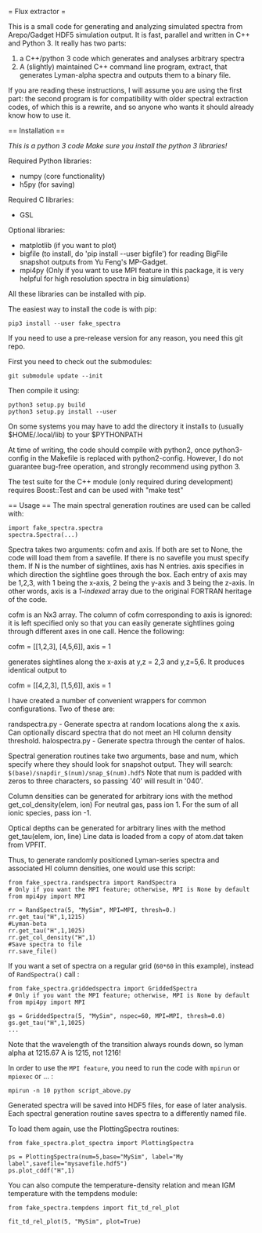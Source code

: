 = Flux extractor =

This is a small code for generating and analyzing simulated spectra from
Arepo/Gadget HDF5 simulation output. It is fast, parallel and written in C++ and Python 3.
It really has two parts:
1) a C++/python 3 code which generates and analyses arbitrary spectra
2) A (slightly) maintained C++ command line program, extract, that generates
Lyman-alpha spectra and outputs them to a binary file.

If you are reading these instructions, I will assume you are using the first part:
the second program is for compatibility with older spectral extraction codes,
of which this is a rewrite, and so anyone who wants it should already know
how to use it.

== Installation ==

*This is a python 3 code*
*Make sure you install the python 3 libraries!*

Required Python libraries:
- numpy (core functionality)
- h5py (for saving)

Required C libraries:
- GSL

Optional libraries:
- matplotlib (if you want to plot)
- bigfile (to install, do 'pip install --user bigfile') for reading BigFile snapshot outputs from Yu Feng's MP-Gadget.
- mpi4py (Only if you want to use MPI feature in this package, it is very helpful for high resolution spectra in big simulations)

All these libraries can be installed with pip.

The easiest way to install the code is with pip:
```
pip3 install --user fake_spectra
```

If you need to use a pre-release version for any reason, you need this git repo.

First you need to check out the submodules:
```
git submodule update --init
```
Then compile it using:
```
python3 setup.py build
python3 setup.py install --user
```
On some systems you may have to add the directory it installs to
(usually $HOME/.local/lib) to your $PYTHONPATH

At time of writing, the code should compile with python2, once
python3-config in the Makefile is replaced with python2-config.
However, I do not guarantee bug-free operation, and strongly
recommend using python 3.

The test suite for the C++ module (only required during development)
requires Boost::Test and can be used with "make test"

== Usage ==
The main spectral generation routines are used can be called with:
```
import fake_spectra.spectra
spectra.Spectra(...)
```
Spectra takes two arguments: cofm and axis. If both are set to None,
the code will load them from a savefile. If there is no savefile you
must specify them. If N is the number of sightlines, axis has N entries.
axis specifies in which direction the sightline goes through the box.
Each entry of axis may be 1,2,3, with 1 being the x-axis, 2 being
the y-axis and 3 being the z-axis. In other words, axis is a
*1-indexed* array due to the original FORTRAN heritage of the code.

cofm is an Nx3 array. The column of cofm corresponding to axis is ignored:
it is left specified only so that you can easily generate sightlines
going through different axes in one call. Hence the following:

cofm = [[1,2,3], [4,5,6]], axis = 1

generates sightlines along the x-axis at y,z = 2,3 and y,z=5,6.
It produces identical output to

cofm = [[4,2,3], [1,5,6]], axis = 1

I have created a number of convenient wrappers for common configurations.
Two of these are:

randspectra.py - Generate spectra at random locations along the x axis.
Can optionally discard spectra that do not meet an HI column density threshold.
halospectra.py - Generate spectra through the center of halos.

Spectral generation routines take two arguments, base and num, which
specify where they should look for snapshot output. They will search:
`$(base)/snapdir_$(num)/snap_$(num).hdf5`
Note that num is padded with zeros to three characters, so passing '40' will result in '040'.

Column densities can be generated for arbitrary ions with the method get_col_density(elem, ion)
For neutral gas, pass ion 1. For the sum of all ionic species, pass ion -1.

Optical depths can be generated for arbitrary lines with the method get_tau(elem, ion, line)
Line data is loaded from a copy of atom.dat taken from VPFIT.

Thus, to generate randomly positioned Lyman-series spectra and associated HI column densities,
one would use this script:

```
from fake_spectra.randspectra import RandSpectra
# Only if you want the MPI feature; otherwise, MPI is None by default
from mpi4py import MPI

rr = RandSpectra(5, "MySim", MPI=MPI, thresh=0.)
rr.get_tau("H",1,1215)
#Lyman-beta
rr.get_tau("H",1,1025)
rr.get_col_density("H",1)
#Save spectra to file
rr.save_file()
```
If you want a set of spectra on a regular grid (`60*60` in this example), instead of `RandSpectra()` call :

```
from fake_spectra.griddedspectra import GriddedSpectra
# Only if you want the MPI feature; otherwise, MPI is None by default
from mpi4py import MPI

gs = GriddedSpectra(5, "MySim", nspec=60, MPI=MPI, thresh=0.0)
gs.get_tau("H",1,1025)
...

```

Note that the wavelength of the transition always rounds down,
so lyman alpha at 1215.67 A is 1215, not 1216!

In order to use the `MPI feature`, you need to run the code with `mpirun` or `mpiexec` or ... :

```
mpirun -n 10 python script_above.py

```

Generated spectra will be saved into HDF5 files, for ease of later analysis.
Each spectral generation routine saves spectra to a differently named file.

To load them again, use the PlottingSpectra routines:
```
from fake_spectra.plot_spectra import PlottingSpectra

ps = PlottingSpectra(num=5,base="MySim", label="My label",savefile="mysavefile.hdf5")
ps.plot_cddf("H",1)
```

You can also compute the temperature-density relation and mean IGM temperature with the tempdens module:

```
from fake_spectra.tempdens import fit_td_rel_plot

fit_td_rel_plot(5, "MySim", plot=True)
```
